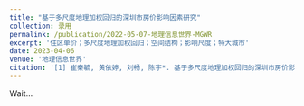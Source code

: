 ```yaml
---
title: "基于多尺度地理加权回归的深圳市房价影响因素研究"
collection: 录用
permalink: /publication/2022-05-07-地理信息世界-MGWR
excerpt: '住区单价；多尺度地理加权回归；空间结构；影响尺度；特大城市'
date: 2023-04-06
venue: '地理信息世界'
citation: '[1] 崔秦毓, 黄依婷, 刘畅, 陈宇*. 基于多尺度地理加权回归的深圳市房价影响因素研究[J]. 住区.（录用）'
---
```

Wait...
